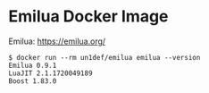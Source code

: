 # Emilua Docker Image

Emilua: https://emilua.org/

```
$ docker run --rm un1def/emilua emilua --version
Emilua 0.9.1
LuaJIT 2.1.1720049189
Boost 1.83.0
```
